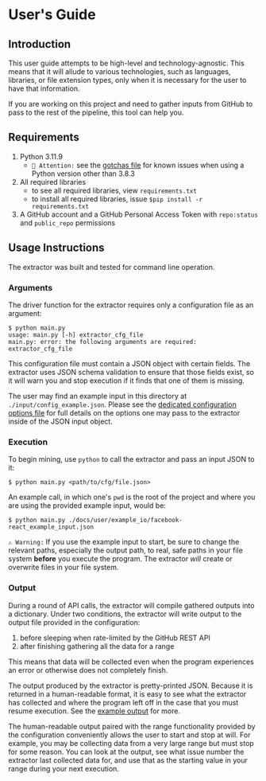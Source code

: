 # User's Guide

## Introduction

This user guide attempts to be high-level and technology-agnostic. This
means that it will allude to various technologies, such as languages,
libraries, or file extension types, only when it is necessary for the
user to have that information.

If you are working on this project and need to gather inputs from GitHub
to pass to the rest of the pipeline, this tool can help you.

## Requirements

1. Python 3.11.9
   - `🚩 Attention:` see the [gotchas file](./gotchas.md) for known issues when using a Python version other than 3.8.3
1. All required libraries
   - to see all required libraries, view `requirements.txt`
   - to install all required libraries, issue `$pip install -r requirements.txt`
1. A GitHub account and a GitHub Personal Access Token with `repo:status` and `public_repo` permissions

## Usage Instructions

The extractor was built and tested for command line operation.

### Arguments

The driver function for the extractor requires only a configuration file
as an argument:

```
$ python main.py
usage: main.py [-h] extractor_cfg_file
main.py: error: the following arguments are required: extractor_cfg_file
```

This configuration file must contain a JSON object with certain fields.
The extractor uses JSON schema validation to ensure that those fields
exist, so it will warn you and stop execution if it finds that one of
them is missing.

The user may find an example input in this directory at
`./input/config_example.json`. Please see the [dedicated configuration
options file](./configuration_opts.md) for full details on the options
one may pass to the extractor inside of the JSON input object.

### Execution

To begin mining, use `python` to call the extractor and pass an input JSON to it:

`$ python main.py <path/to/cfg/file.json>`

An example call, in which one's `pwd` is the root of the project and where you are using the provided example input, would be:

`$ python main.py ./docs/user/example_io/facebook-react_example_input.json`

`⚠️ Warning:` If you use the example input to start, be sure to change the relevant paths, especially the output path, to real, safe paths in your file system **before** you execute the program. The extractor *will* create or overwrite files in your file system.

### Output

During a round of API calls, the extractor will compile gathered outputs into a dictionary. Under two conditions, the
extractor will write output to the output file provided in the configuration:

1. before sleeping when rate-limited by the GitHub REST API
1. after finishing gathering all the data for a range

This means that data will be collected even when the program experiences an error or otherwise does not completely finish.

The output produced by the extractor is pretty-printed JSON. Because it is returned in a human-readable format, it is
easy to see what the extractor has collected and where the program left off in the case that you must resume execution. See the [example output](./example_io/example_output.json) for more.

The human-readable output paired with the range functionality provided by the configuration conveniently allows the user to start and stop at will. For example, you may be collecting data from a very large range but must stop for some reason. You can look at the output, see what issue number the extractor last collected data for, and use that as the starting value in your range during your next execution.
